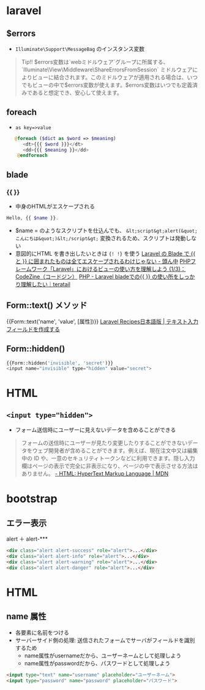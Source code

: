 # laravel
## $errors
- `Illuminate\Support\MessageBag` のインスタンス変数
> Tip!! $errors変数は`webミドルウェア`グループに所属する、`Illuminate\View\Middleware\ShareErrorsFromSession` ミドルウェアによりビューに結合されます。このミドルウェアが適用される場合は、いつでもビューの中で$errors変数が使えます。$errors変数はいつでも定義済みであると想定でき、安心して使えます。

## foreach
- `as key=>value`
```php
   @foreach ($dict as $word => $meaning)
      <dt>{{{ $word }}}</dt>
      <dd>{{{ $meaning }}</dd>
    @endforeach
```

## blade
### {{ }}
- 中身のHTMLがエスケープされる
```php
Hello, {{ $name }}.
```
- $name = <script>alert("こんにちは")</script> のようなスクリプトを仕込んでも、
`&lt;script&gt;alert(&quot;こんにちは&quot;)&lt;/script&gt;` 変換されるため、スクリプトは発動しない
- 意図的にHTML を書き出したいときは `{! !}` を使う
[Laravel の Blade で {{ と }} に囲まれたものは全てエスケープされるわけじゃない - 頭ん中](https://www.msng.info/archives/2016/01/laravel-blade-braces-dont-always-escape.php)
[PHPフレームワーク「Laravel」におけるビューの使い方を理解しよう (1/3)：CodeZine（コードジン）](https://codezine.jp/article/detail/11455)
[PHP - Laravel bladeでの{{ }} の使い所をしっかり理解したい｜teratail](https://teratail.com/questions/77465)

## Form::text() メソッド
{{Form::text('name', 'value', [属性])}}
[Laravel Recipes日本語版 | テキスト入力フィールドを作成する](http://recipes.laravel.jp/recipe/234)

## Form::hidden()
```php
{{Form::hidden('invisible', 'secret')}}
<input name="invisible" type="hidden" value="secret">
```

# HTML
## `<input type="hidden">`
- フォーム送信時にユーザーに見えないデータを含めることができる
> フォームの送信時にユーザーが見たり変更したりすることができないデータをウェブ開発者が含めることができます。例えば、現在注文中又は編集中の ID や、一意のセキュリティトークンなどに利用できます。隠し入力欄はページの表示で完全に非表示になり、ページの中で表示させる方法はありません。
[<input type="hidden"> - HTML: HyperText Markup Language | MDN](https://developer.mozilla.org/ja/docs/Web/HTML/Element/Input/hidden)



# bootstrap
## エラー表示
alert ＋ alert-***
```html
<div class="alert alert-success" role="alert">...</div>
<div class="alert alert-info" role="alert">...</div>
<div class="alert alert-warning" role="alert">...</div>
<div class="alert alert-danger" role="alert">...</div>
```

# HTML
## name 属性
- 各要素に名前をつける
- サーバーサイド側の処理: 送信されたフォームでサーバがフィールドを識別するため
  - name属性がusernameだから、ユーザーネームとして処理しよう
  - name属性がpasswordだから、パスワードとして処理しよう
```html
<input type="text" name="username" placeholder="ユーザーネーム">
<input type="password" name="password" placeholder="パスワード">
```
